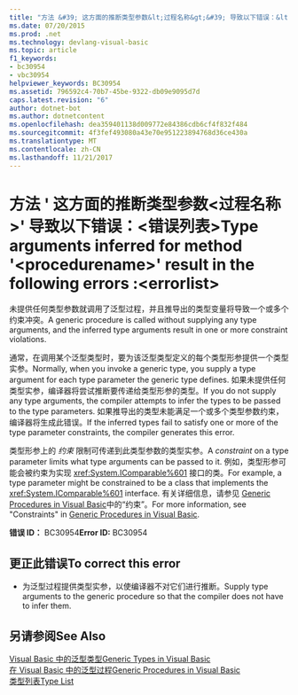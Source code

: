 ```yaml
---
title: "方法 &#39; 这方面的推断类型参数&lt;过程名称&gt;&#39; 导致以下错误：&lt;错误列表&gt;"
ms.date: 07/20/2015
ms.prod: .net
ms.technology: devlang-visual-basic
ms.topic: article
f1_keywords:
- bc30954
- vbc30954
helpviewer_keywords: BC30954
ms.assetid: 796592c4-70b7-45be-9322-db09e9095d7d
caps.latest.revision: "6"
author: dotnet-bot
ms.author: dotnetcontent
ms.openlocfilehash: dea359401138d009772e84386cdb6cf4f832f484
ms.sourcegitcommit: 4f3fef493080a43e70e951223894768d36ce430a
ms.translationtype: MT
ms.contentlocale: zh-CN
ms.lasthandoff: 11/21/2017
---
```

# <a name="type-arguments-inferred-for-method-39ltprocedurenamegt39-result-in-the-following-errors-lterrorlistgt"></a><span data-ttu-id="f00a6-102">方法 &#39; 这方面的推断类型参数&lt;过程名称&gt;&#39; 导致以下错误：&lt;错误列表&gt;</span><span class="sxs-lookup"><span data-stu-id="f00a6-102">Type arguments inferred for method &#39;&lt;procedurename&gt;&#39; result in the following errors :&lt;errorlist&gt;</span></span>
<span data-ttu-id="f00a6-103">未提供任何类型参数就调用了泛型过程，并且推导出的类型变量将导致一个或多个约束冲突。</span><span class="sxs-lookup"><span data-stu-id="f00a6-103">A generic procedure is called without supplying any type arguments, and the inferred type arguments result in one or more constraint violations.</span></span>  
  
 <span data-ttu-id="f00a6-104">通常，在调用某个泛型类型时，要为该泛型类型定义的每个类型形参提供一个类型实参。</span><span class="sxs-lookup"><span data-stu-id="f00a6-104">Normally, when you invoke a generic type, you supply a type argument for each type parameter the generic type defines.</span></span> <span data-ttu-id="f00a6-105">如果未提供任何类型实参，编译器将尝试推断要传递给类型形参的类型。</span><span class="sxs-lookup"><span data-stu-id="f00a6-105">If you do not supply any type arguments, the compiler attempts to infer the types to be passed to the type parameters.</span></span> <span data-ttu-id="f00a6-106">如果推导出的类型未能满足一个或多个类型参数约束，编译器将生成此错误。</span><span class="sxs-lookup"><span data-stu-id="f00a6-106">If the inferred types fail to satisfy one or more of the type parameter constraints, the compiler generates this error.</span></span>  
  
 <span data-ttu-id="f00a6-107">类型形参上的 *约束* 限制可传递到此类型参数的类型实参。</span><span class="sxs-lookup"><span data-stu-id="f00a6-107">A *constraint* on a type parameter limits what type arguments can be passed to it.</span></span> <span data-ttu-id="f00a6-108">例如，类型形参可能会被约束为实现 <xref:System.IComparable%601> 接口的类。</span><span class="sxs-lookup"><span data-stu-id="f00a6-108">For example, a type parameter might be constrained to be a class that implements the <xref:System.IComparable%601> interface.</span></span> <span data-ttu-id="f00a6-109">有关详细信息，请参见 [Generic Procedures in Visual Basic](../../visual-basic/programming-guide/language-features/data-types/generic-procedures.md)中的“约束”。</span><span class="sxs-lookup"><span data-stu-id="f00a6-109">For more information, see "Constraints" in [Generic Procedures in Visual Basic](../../visual-basic/programming-guide/language-features/data-types/generic-procedures.md).</span></span>  
  
 <span data-ttu-id="f00a6-110">**错误 ID：** BC30954</span><span class="sxs-lookup"><span data-stu-id="f00a6-110">**Error ID:** BC30954</span></span>  
  
## <a name="to-correct-this-error"></a><span data-ttu-id="f00a6-111">更正此错误</span><span class="sxs-lookup"><span data-stu-id="f00a6-111">To correct this error</span></span>  
  
-   <span data-ttu-id="f00a6-112">为泛型过程提供类型实参，以使编译器不对它们进行推断。</span><span class="sxs-lookup"><span data-stu-id="f00a6-112">Supply type arguments to the generic procedure so that the compiler does not have to infer them.</span></span>  
  
## <a name="see-also"></a><span data-ttu-id="f00a6-113">另请参阅</span><span class="sxs-lookup"><span data-stu-id="f00a6-113">See Also</span></span>  
 [<span data-ttu-id="f00a6-114">Visual Basic 中的泛型类型</span><span class="sxs-lookup"><span data-stu-id="f00a6-114">Generic Types in Visual Basic</span></span>](../../visual-basic/programming-guide/language-features/data-types/generic-types.md)  
 [<span data-ttu-id="f00a6-115">在 Visual Basic 中的泛型过程</span><span class="sxs-lookup"><span data-stu-id="f00a6-115">Generic Procedures in Visual Basic</span></span>](../../visual-basic/programming-guide/language-features/data-types/generic-procedures.md)  
 [<span data-ttu-id="f00a6-116">类型列表</span><span class="sxs-lookup"><span data-stu-id="f00a6-116">Type List</span></span>](../../visual-basic/language-reference/statements/type-list.md)

